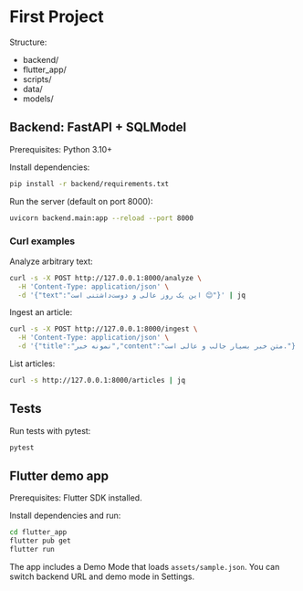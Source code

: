 # First Project

Structure:
- backend/
- flutter_app/
- scripts/
- data/
- models/

## Backend: FastAPI + SQLModel

Prerequisites: Python 3.10+

Install dependencies:

```bash
pip install -r backend/requirements.txt
```

Run the server (default on port 8000):

```bash
uvicorn backend.main:app --reload --port 8000
```

### Curl examples

Analyze arbitrary text:

```bash
curl -s -X POST http://127.0.0.1:8000/analyze \
  -H 'Content-Type: application/json' \
  -d '{"text":"این یک روز عالی و دوست‌داشتنی است 😊"}' | jq
```

Ingest an article:

```bash
curl -s -X POST http://127.0.0.1:8000/ingest \
  -H 'Content-Type: application/json' \
  -d '{"title":"نمونه خبر","content":"متن خبر بسیار جالب و عالی است."}' | jq
```

List articles:

```bash
curl -s http://127.0.0.1:8000/articles | jq
```

## Tests

Run tests with pytest:

```bash
pytest
```

## Flutter demo app

Prerequisites: Flutter SDK installed.

Install dependencies and run:

```bash
cd flutter_app
flutter pub get
flutter run
```

The app includes a Demo Mode that loads `assets/sample.json`. You can switch backend URL and demo mode in Settings.
